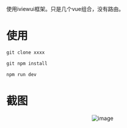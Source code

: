使用iviewui框架。只是几个vue组合，没有路由。

# 使用

``` js
git clone xxxx

git npm install

npm run dev
```

# 截图

<div align=center>
  
![image](https://blog.vini123.com/wp-content/uploads/2017/10/0C986D42-FA9C-4D25-81AE-453439E8F171.jpg)

</div>
